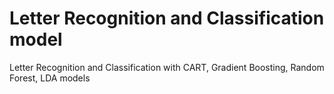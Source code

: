 # Letter Recognition and Classification model
 Letter Recognition and Classification with CART, Gradient Boosting, Random Forest, LDA models
